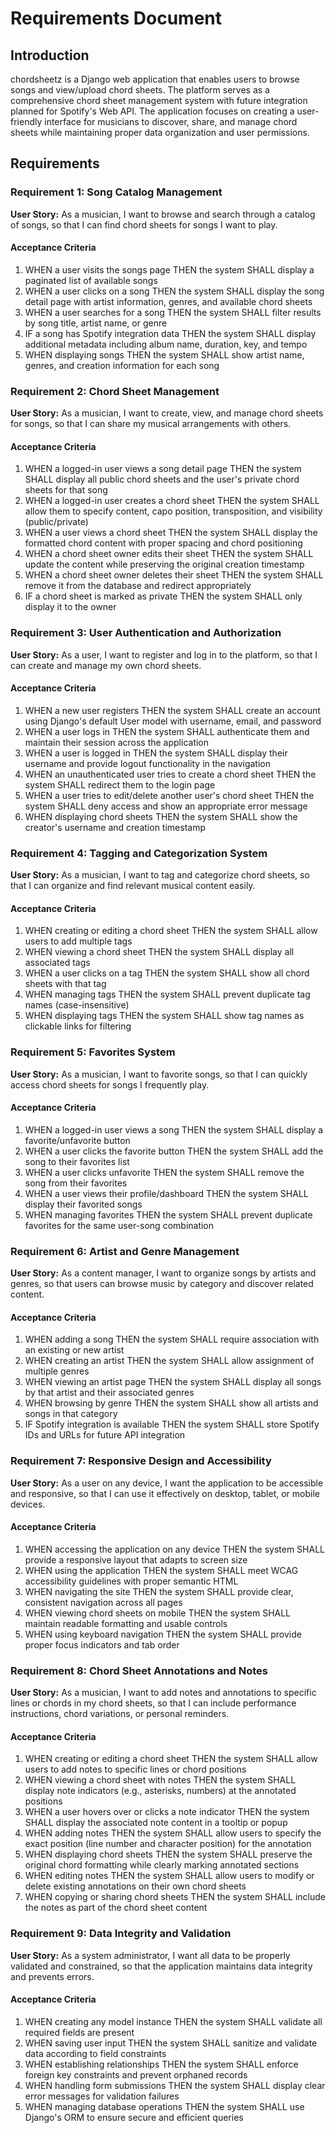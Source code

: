 # Requirements Document

## Introduction

chordsheetz is a Django web application that enables users to browse songs and view/upload chord sheets. The platform serves as a comprehensive chord sheet management system with future integration planned for Spotify's Web API. The application focuses on creating a user-friendly interface for musicians to discover, share, and manage chord sheets while maintaining proper data organization and user permissions.

## Requirements

### Requirement 1: Song Catalog Management

**User Story:** As a musician, I want to browse and search through a catalog of songs, so that I can find chord sheets for songs I want to play.

#### Acceptance Criteria

1. WHEN a user visits the songs page THEN the system SHALL display a paginated list of available songs
2. WHEN a user clicks on a song THEN the system SHALL display the song detail page with artist information, genres, and available chord sheets
3. WHEN a user searches for a song THEN the system SHALL filter results by song title, artist name, or genre
4. IF a song has Spotify integration data THEN the system SHALL display additional metadata including album name, duration, key, and tempo
5. WHEN displaying songs THEN the system SHALL show artist name, genres, and creation information for each song

### Requirement 2: Chord Sheet Management

**User Story:** As a musician, I want to create, view, and manage chord sheets for songs, so that I can share my musical arrangements with others.

#### Acceptance Criteria

1. WHEN a logged-in user views a song detail page THEN the system SHALL display all public chord sheets and the user's private chord sheets for that song
2. WHEN a logged-in user creates a chord sheet THEN the system SHALL allow them to specify content, capo position, transposition, and visibility (public/private)
3. WHEN a user views a chord sheet THEN the system SHALL display the formatted chord content with proper spacing and chord positioning
4. WHEN a chord sheet owner edits their sheet THEN the system SHALL update the content while preserving the original creation timestamp
5. WHEN a chord sheet owner deletes their sheet THEN the system SHALL remove it from the database and redirect appropriately
6. IF a chord sheet is marked as private THEN the system SHALL only display it to the owner

### Requirement 3: User Authentication and Authorization

**User Story:** As a user, I want to register and log in to the platform, so that I can create and manage my own chord sheets.

#### Acceptance Criteria

1. WHEN a new user registers THEN the system SHALL create an account using Django's default User model with username, email, and password
2. WHEN a user logs in THEN the system SHALL authenticate them and maintain their session across the application
3. WHEN a user is logged in THEN the system SHALL display their username and provide logout functionality in the navigation
4. WHEN an unauthenticated user tries to create a chord sheet THEN the system SHALL redirect them to the login page
5. WHEN a user tries to edit/delete another user's chord sheet THEN the system SHALL deny access and show an appropriate error message
6. WHEN displaying chord sheets THEN the system SHALL show the creator's username and creation timestamp

### Requirement 4: Tagging and Categorization System

**User Story:** As a musician, I want to tag and categorize chord sheets, so that I can organize and find relevant musical content easily.

#### Acceptance Criteria

1. WHEN creating or editing a chord sheet THEN the system SHALL allow users to add multiple tags
2. WHEN viewing a chord sheet THEN the system SHALL display all associated tags
3. WHEN a user clicks on a tag THEN the system SHALL show all chord sheets with that tag
4. WHEN managing tags THEN the system SHALL prevent duplicate tag names (case-insensitive)
5. WHEN displaying tags THEN the system SHALL show tag names as clickable links for filtering

### Requirement 5: Favorites System

**User Story:** As a musician, I want to favorite songs, so that I can quickly access chord sheets for songs I frequently play.

#### Acceptance Criteria

1. WHEN a logged-in user views a song THEN the system SHALL display a favorite/unfavorite button
2. WHEN a user clicks the favorite button THEN the system SHALL add the song to their favorites list
3. WHEN a user clicks unfavorite THEN the system SHALL remove the song from their favorites
4. WHEN a user views their profile/dashboard THEN the system SHALL display their favorited songs
5. WHEN managing favorites THEN the system SHALL prevent duplicate favorites for the same user-song combination

### Requirement 6: Artist and Genre Management

**User Story:** As a content manager, I want to organize songs by artists and genres, so that users can browse music by category and discover related content.

#### Acceptance Criteria

1. WHEN adding a song THEN the system SHALL require association with an existing or new artist
2. WHEN creating an artist THEN the system SHALL allow assignment of multiple genres
3. WHEN viewing an artist page THEN the system SHALL display all songs by that artist and their associated genres
4. WHEN browsing by genre THEN the system SHALL show all artists and songs in that category
5. IF Spotify integration is available THEN the system SHALL store Spotify IDs and URLs for future API integration

### Requirement 7: Responsive Design and Accessibility

**User Story:** As a user on any device, I want the application to be accessible and responsive, so that I can use it effectively on desktop, tablet, or mobile devices.

#### Acceptance Criteria

1. WHEN accessing the application on any device THEN the system SHALL provide a responsive layout that adapts to screen size
2. WHEN using the application THEN the system SHALL meet WCAG accessibility guidelines with proper semantic HTML
3. WHEN navigating the site THEN the system SHALL provide clear, consistent navigation across all pages
4. WHEN viewing chord sheets on mobile THEN the system SHALL maintain readable formatting and usable controls
5. WHEN using keyboard navigation THEN the system SHALL provide proper focus indicators and tab order

### Requirement 8: Chord Sheet Annotations and Notes

**User Story:** As a musician, I want to add notes and annotations to specific lines or chords in my chord sheets, so that I can include performance instructions, chord variations, or personal reminders.

#### Acceptance Criteria

1. WHEN creating or editing a chord sheet THEN the system SHALL allow users to add notes to specific lines or chord positions
2. WHEN viewing a chord sheet with notes THEN the system SHALL display note indicators (e.g., asterisks, numbers) at the annotated positions
3. WHEN a user hovers over or clicks a note indicator THEN the system SHALL display the associated note content in a tooltip or popup
4. WHEN adding notes THEN the system SHALL allow users to specify the exact position (line number and character position) for the annotation
5. WHEN displaying chord sheets THEN the system SHALL preserve the original chord formatting while clearly marking annotated sections
6. WHEN editing notes THEN the system SHALL allow users to modify or delete existing annotations on their own chord sheets
7. WHEN copying or sharing chord sheets THEN the system SHALL include the notes as part of the chord sheet content

### Requirement 9: Data Integrity and Validation

**User Story:** As a system administrator, I want all data to be properly validated and constrained, so that the application maintains data integrity and prevents errors.

#### Acceptance Criteria

1. WHEN creating any model instance THEN the system SHALL validate all required fields are present
2. WHEN saving user input THEN the system SHALL sanitize and validate data according to field constraints
3. WHEN establishing relationships THEN the system SHALL enforce foreign key constraints and prevent orphaned records
4. WHEN handling form submissions THEN the system SHALL display clear error messages for validation failures
5. WHEN managing database operations THEN the system SHALL use Django's ORM to ensure secure and efficient queries
